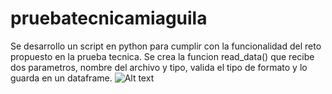 # pruebatecnicamiaguila
Se desarrollo un script en python para cumplir con la funcionalidad del reto propuesto en la prueba tecnica. 
Se crea la funcion read_data() que recibe dos parametros, nombre del archivo y tipo, valida el tipo de formato y lo guarda en un dataframe.
![Alt text](/pruebatecnicamiaguila/Images/function_read_data.JPG?raw=true "function read_data")

